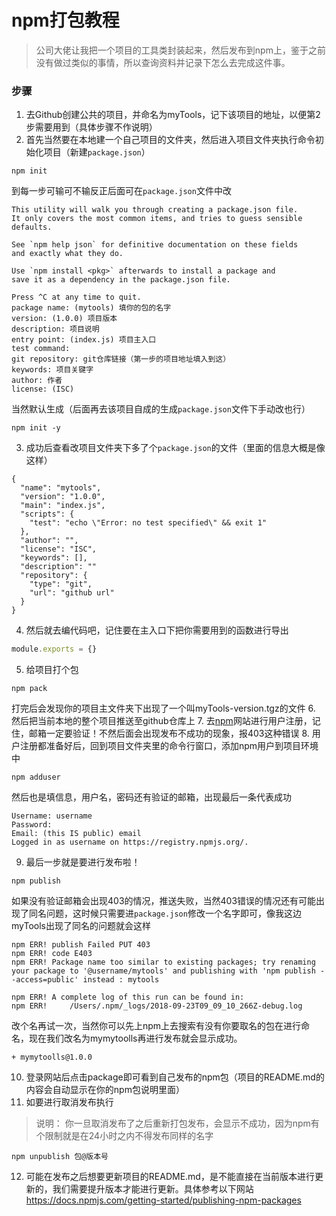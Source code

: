 # npm打包教程
> 公司大佬让我把一个项目的工具类封装起来，然后发布到npm上，鉴于之前没有做过类似的事情，所以查询资料并记录下怎么去完成这件事。

### 步骤
1. 去Github创建公共的项目，并命名为myTools，记下该项目的地址，以便第2步需要用到（具体步骤不作说明）
2. 首先当然要在本地建一个自己项目的文件夹，然后进入项目文件夹执行命令初始化项目（新建```package.json```）
```
npm init
```
到每一步可输可不输反正后面可在```package.json```文件中改
```
This utility will walk you through creating a package.json file.
It only covers the most common items, and tries to guess sensible defaults.

See `npm help json` for definitive documentation on these fields
and exactly what they do.

Use `npm install <pkg>` afterwards to install a package and
save it as a dependency in the package.json file.

Press ^C at any time to quit.
package name: (mytools) 填你的包的名字
version: (1.0.0) 项目版本
description: 项目说明
entry point: (index.js) 项目主入口
test command: 
git repository: git仓库链接（第一步的项目地址填入到这）
keywords: 项目关键字
author: 作者
license: (ISC)
```
当然默认生成（后面再去该项目自成的生成```package.json```文件下手动改也行）
```
npm init -y
```
3. 成功后查看改项目文件夹下多了个```package.json```的文件（里面的信息大概是像这样）
```
{
  "name": "mytools",
  "version": "1.0.0",
  "main": "index.js",
  "scripts": {
    "test": "echo \"Error: no test specified\" && exit 1"
  },
  "author": "",
  "license": "ISC",
  "keywords": [],
  "description": ""
  "repository": {
    "type": "git",
    "url": "github url"
  }
}
```
4. 然后就去编代码吧，记住要在主入口下把你需要用到的函数进行导出
```js
module.exports = {}
```
5. 给项目打个包
```
npm pack
```
打完后会发现你的项目主文件夹下出现了一个叫myTools-version.tgz的文件
6. 然后把当前本地的整个项目推送至github仓库上
7. 去[npm](!https://www.npmjs.com/)网站进行用户注册，记住，邮箱一定要验证！不然后面会出现发布不成功的现象，报403这种错误
8. 用户注册都准备好后，回到项目文件夹里的命令行窗口，添加npm用户到项目环境中
```
npm adduser
```
然后也是填信息，用户名，密码还有验证的邮箱，出现最后一条代表成功
```
Username: username
Password:
Email: (this IS public) email
Logged in as username on https://registry.npmjs.org/.
```
9. 最后一步就是要进行发布啦！
```
npm publish
```
如果没有验证邮箱会出现403的情况，推送失败，当然403错误的情况还有可能出现了同名问题，这时候只需要进```package.json```修改一个名字即可，像我这边myTools出现了同名的问题就会这样
```
npm ERR! publish Failed PUT 403
npm ERR! code E403
npm ERR! Package name too similar to existing packages; try renaming your package to '@username/mytools' and publishing with 'npm publish --access=public' instead : mytools

npm ERR! A complete log of this run can be found in:
npm ERR!     /Users/.npm/_logs/2018-09-23T09_09_10_266Z-debug.log
```
改个名再试一次，当然你可以先上npm上去搜索有没有你要取名的包在进行命名，现在我们改名为mymytoolls再进行发布就会显示成功。
```
+ mymytoolls@1.0.0
```
10. 登录网站后点击package即可看到自己发布的npm包（项目的README.md的内容会自动显示在你的npm包说明里面）
11. 如要进行取消发布执行
> 说明： 你一旦取消发布了之后重新打包发布，会显示不成功，因为npm有个限制就是在24小时之内不得发布同样的名字
```
npm unpublish 包@版本号
```
12. 可能在发布之后想要更新项目的README.md，是不能直接在当前版本进行更新的，我们需要提升版本才能进行更新。具体参考以下网站
https://docs.npmjs.com/getting-started/publishing-npm-packages

